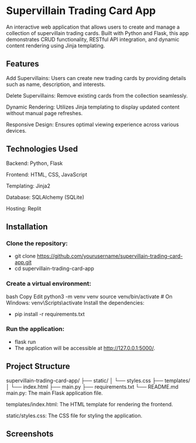 # Supervillain Trading Card App
An interactive web application that allows users to create and manage a collection of supervillain trading cards. Built with Python and Flask, this app demonstrates CRUD functionality, RESTful API integration, and dynamic content rendering using Jinja templating.

## Features
Add Supervillains: Users can create new trading cards by providing details such as name, description, and interests.

Delete Supervillains: Remove existing cards from the collection seamlessly.

Dynamic Rendering: Utilizes Jinja templating to display updated content without manual page refreshes.

Responsive Design: Ensures optimal viewing experience across various devices.

## Technologies Used
Backend: Python, Flask

Frontend: HTML, CSS, JavaScript

Templating: Jinja2

Database: SQLAlchemy (SQLite)

Hosting: Replit

## Installation
### Clone the repository:

- git clone https://github.com/yourusername/supervillain-trading-card-app.git
- cd supervillain-trading-card-app
  
### Create a virtual environment:

bash
Copy
Edit
python3 -m venv venv
source venv/bin/activate  # On Windows: venv\Scripts\activate
Install the dependencies:

- pip install -r requirements.txt
  
### Run the application:

- flask run
- The application will be accessible at http://127.0.0.1:5000/.

## Project Structure
supervillain-trading-card-app/
├── static/
│   └── styles.css
├── templates/
│   └── index.html
├── main.py
├── requirements.txt
└── README.md
main.py: The main Flask application file.

templates/index.html: The HTML template for rendering the frontend.

static/styles.css: The CSS file for styling the application.

## Screenshots
